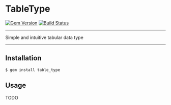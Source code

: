 TableType
==================================================

[![Gem Version](https://badge.fury.io/rb/table_type.svg)](https://badge.fury.io/rb/table_type)
[![Build Status](https://github.com/DannyBen/true_table/workflows/Test/badge.svg)](https://github.com/DannyBen/true_table/actions?query=workflow%3ATest)


---

Simple and intuitive tabular data type

---

Installation
--------------------------------------------------

    $ gem install table_type



Usage
--------------------------------------------------

TODO
